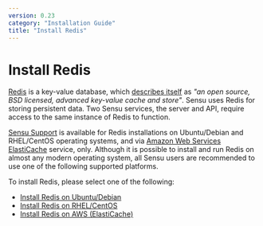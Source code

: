 ```yaml
---
version: 0.23
category: "Installation Guide"
title: "Install Redis"
---
```


# Install Redis

[Redis][1] is a key-value database, which [describes itself][2] as _"an open
source, BSD licensed, advanced key-value cache and store"_. Sensu uses Redis for
storing persistent data. Two Sensu services, the server and API, require access
to the same instance of Redis to function.

[Sensu Support][3] is available for Redis installations on Ubuntu/Debian
and RHEL/CentOS operating systems, and via [Amazon Web Services][4]
[ElastiCache][5] service, only. Although it is possible to install and
run Redis on almost any modern operating system, all Sensu users are recommended
to use one of the following supported platforms.

To install Redis, please select one of the following:

- [Install Redis on Ubuntu/Debian](install-redis-on-ubuntu-debian)
- [Install Redis on RHEL/CentOS](install-redis-on-rhel-centos)
- [Install Redis on AWS (ElastiCache)](install-redis-using-aws-elasticache)

[1]:  http://redis.io/
[2]:  http://redis.io/topics/introduction
[3]:  https://sensuapp.org/support
[4]:  http://aws.amazon.com/
[5]:  https://aws.amazon.com/elasticache/
